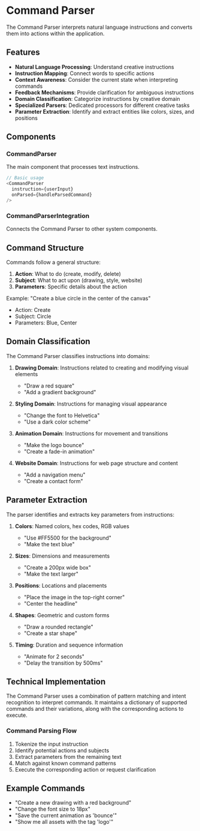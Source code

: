 
# Command Parser

The Command Parser interprets natural language instructions and converts them into actions within the application.

## Features

- **Natural Language Processing**: Understand creative instructions
- **Instruction Mapping**: Connect words to specific actions
- **Context Awareness**: Consider the current state when interpreting commands
- **Feedback Mechanisms**: Provide clarification for ambiguous instructions
- **Domain Classification**: Categorize instructions by creative domain
- **Specialized Parsers**: Dedicated processors for different creative tasks
- **Parameter Extraction**: Identify and extract entities like colors, sizes, and positions

## Components

### CommandParser

The main component that processes text instructions.

```typescript
// Basic usage
<CommandParser 
  instruction={userInput}
  onParsed={handleParsedCommand}
/>
```

### CommandParserIntegration

Connects the Command Parser to other system components.

## Command Structure

Commands follow a general structure:

1. **Action**: What to do (create, modify, delete)
2. **Subject**: What to act upon (drawing, style, website)
3. **Parameters**: Specific details about the action

Example: "Create a blue circle in the center of the canvas"
- Action: Create
- Subject: Circle
- Parameters: Blue, Center

## Domain Classification

The Command Parser classifies instructions into domains:

1. **Drawing Domain**: Instructions related to creating and modifying visual elements
   - "Draw a red square"
   - "Add a gradient background"
   
2. **Styling Domain**: Instructions for managing visual appearance
   - "Change the font to Helvetica"
   - "Use a dark color scheme"
   
3. **Animation Domain**: Instructions for movement and transitions
   - "Make the logo bounce"
   - "Create a fade-in animation"
   
4. **Website Domain**: Instructions for web page structure and content
   - "Add a navigation menu"
   - "Create a contact form"

## Parameter Extraction

The parser identifies and extracts key parameters from instructions:

1. **Colors**: Named colors, hex codes, RGB values
   - "Use #FF5500 for the background"
   - "Make the text blue"
   
2. **Sizes**: Dimensions and measurements
   - "Create a 200px wide box"
   - "Make the text larger"
   
3. **Positions**: Locations and placements
   - "Place the image in the top-right corner"
   - "Center the headline"
   
4. **Shapes**: Geometric and custom forms
   - "Draw a rounded rectangle"
   - "Create a star shape"
   
5. **Timing**: Duration and sequence information
   - "Animate for 2 seconds"
   - "Delay the transition by 500ms"

## Technical Implementation

The Command Parser uses a combination of pattern matching and intent recognition to interpret commands. It maintains a dictionary of supported commands and their variations, along with the corresponding actions to execute.

### Command Parsing Flow

1. Tokenize the input instruction
2. Identify potential actions and subjects
3. Extract parameters from the remaining text
4. Match against known command patterns
5. Execute the corresponding action or request clarification

## Example Commands

- "Create a new drawing with a red background"
- "Change the font size to 18px"
- "Save the current animation as 'bounce'"
- "Show me all assets with the tag 'logo'"
